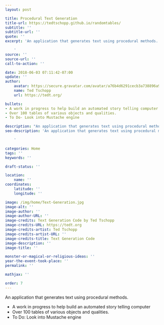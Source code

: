 ```yaml
---
layout: post

title: Procedural Text Generation
title-url: https://tedtschopp.github.io/randomtables/
subtitle: ''
subtitle-url: ''
quote: ''
excerpt: 'An application that generates text using procedural methods.

    '
source: ''
source-url: ''
call-to-action: ''

date: 2018-06-03 07:11:42-07:00
update: ''
author:
    avatar: https://secure.gravatar.com/avatar/a76b4d6291cecb3a738896a971bfb903?s=512&d=mp&r=g
    name: Ted Tschopp
    url: https://tedt.org/

bullets:
- A work in progress to help build an automated story telling computer
- Over 100 tables of various objects and qualities.
- To Do- Look into Mustache engine

description: "An application that generates text using procedural methods. \n"
seo-description: 'An application that generates text using procedural methods.

    '

categories: Home
tags: ''
keywords: ''

draft-status: ''

location:
    name: ''
coordinates:
    latitude: ''
    longitude: ''

image: /img/home/Text-Generation.jpg
image-alt: ''
image-author: ''
image-author-URL: ''
image-credits: Text Generation Code by Ted Tschopp
image-credits-URL: https://tedt.org
image-credits-artist: Ted Tschopp
image-credits-artist-URL: ''
image-credits-title: Text Generation Code
image-description: ''
image-title: ''

monster-or-magical-or-religious-ideas: ''
year-the-event-took-place: ''
permalink: ''

mathjax: ''

order: 7
---
```


An application that generates text using procedural methods.
* A work in progress to help build an automated story telling computer
* Over 100 tables of various objects and qualities. 
* To Do: Look into Mustache engine